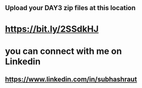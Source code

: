 ## Upload your DAY3 zip files at this location

# https://bit.ly/2SSdkHJ


# you can connect with me on Linkedin 
  ## https://www.linkedin.com/in/subhashraut
